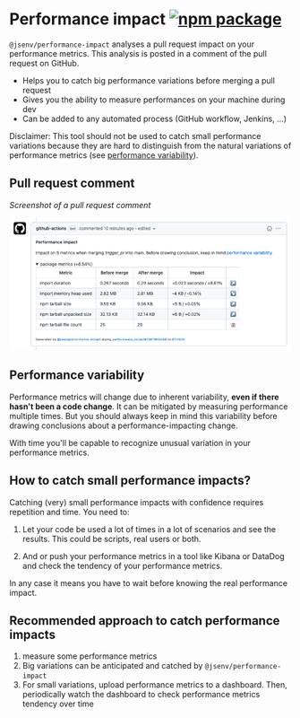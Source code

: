 # Performance impact [![npm package](https://img.shields.io/npm/v/@jsenv/performance-impact.svg?logo=npm&label=package)](https://www.npmjs.com/package/@jsenv/performance-impact)

`@jsenv/performance-impact` analyses a pull request impact on your performance metrics. This analysis is posted in a comment of the pull request on GitHub.

- Helps you to catch big performance variations before merging a pull request
- Gives you the ability to measure performances on your machine during dev
- Can be added to any automated process (GitHub workflow, Jenkins, ...)

Disclaimer: This tool should not be used to catch small performance variations because they are hard to distinguish from the natural variations of performance metrics (see [performance variability](#Performance-variability)).

## Pull request comment

_Screenshot of a pull request comment_

![stuff](./docs/pull_request_comment.png)

## Performance variability

Performance metrics will change due to inherent variability, **even if there hasn't been a code change**.
It can be mitigated by measuring performance multiple times.
But you should always keep in mind this variability before drawing conclusions about a performance-impacting change.

With time you'll be capable to recognize unusual variation in your performance metrics.

## How to catch small performance impacts?

Catching (very) small performance impacts with confidence requires repetition and time. You need to:

1. Let your code be used a lot of times in a lot of scenarios and see the results. This could be scripts, real users or both.

2. And or push your performance metrics in a tool like Kibana or DataDog and check the tendency of your performance metrics.

In any case it means you have to wait before knowing the real performance impact.

## Recommended approach to catch performance impacts

1. measure some performance metrics
2. Big variations can be anticipated and catched by `@jsenv/performance-impact`
3. For small variations, upload performance metrics to a dashboard. Then, periodically watch the dashboard to check performance metrics tendency over time
